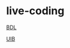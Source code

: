 # live-coding

[BDL](https://github.com/FbW-WD21-E11/live-coding/blob/main/BDL.md) 

[UIB](https://github.com/FbW-WD21-E11/live-coding/blob/main/UIB.md) 
